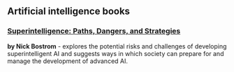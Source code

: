 ## Artificial intelligence books

### [Superintelligence: Paths, Dangers, and Strategies](/Bibliot/artificial-intelligence/superintelligence-paths-dangers-and-strategies.html) 
**by Nick Bostrom** - explores the potential risks and challenges of developing superintelligent AI and suggests ways in which society can prepare for and manage the development of advanced AI.
